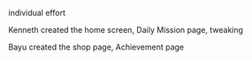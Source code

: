 individual effort

Kenneth
  created the home screen, Daily Mission page, tweaking
  
Bayu
  created the shop page, Achievement page
